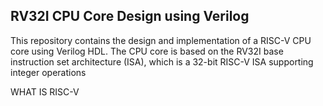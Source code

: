 RV32I CPU Core Design using Verilog
-----------------------------------
This repository contains the design and implementation of a RISC-V CPU core using Verilog HDL.
The CPU core is based on the RV32I base instruction set architecture (ISA), which is a 32-bit RISC-V ISA supporting integer operations

WHAT IS RISC-V

